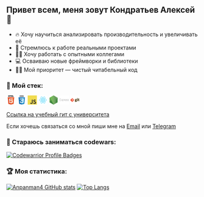 ## Привет всем, меня зовут Кондратьев Алексей 👋

- 🔥 Хочу научиться анализировать производительность и увеличивать её
- 🎯 Стремлюсь к работе реальными проектами
- 👨‍💻 Хочу работать с опытными коллегами
- 💻 Осваиваю новые фреймворки и библиотеки
- ✍🏻 Мой приоритет — чистый читабельный код

### 🔨 Мой стек:
<p>
  <img src="https://raw.githubusercontent.com/github/explore/80688e429a7d4ef2fca1e82350fe8e3517d3494d/topics/html/html.png" alt="HTML" height="24">
  <img src="https://raw.githubusercontent.com/github/explore/80688e429a7d4ef2fca1e82350fe8e3517d3494d/topics/css/css.png" alt="CSS" height="24" >
  <img src="https://raw.githubusercontent.com/github/explore/80688e429a7d4ef2fca1e82350fe8e3517d3494d/topics/javascript/javascript.png" alt="Javascript" height="24">
  <img src="https://raw.githubusercontent.com/github/explore/80688e429a7d4ef2fca1e82350fe8e3517d3494d/topics/react/react.png" alt="React.js" height="24">
  <img src="https://raw.githubusercontent.com/github/explore/80688e429a7d4ef2fca1e82350fe8e3517d3494d/topics/nodejs/nodejs.png" alt="Node.js" height="24">
  <img src="https://raw.githubusercontent.com/github/explore/80688e429a7d4ef2fca1e82350fe8e3517d3494d/topics/express/express.png" alt="Express" height="24">
  <img src="https://raw.githubusercontent.com/github/explore/80688e429a7d4ef2fca1e82350fe8e3517d3494d/topics/git/git.png" alt="git" height="24">
</p>

[Ссылка на учебный гит с университета](https://github.com/9Anpanman)

Если хочешь связаться со мной пиши мне на [Email](https://kondratev-alesha69@mail.ru) или [Telegram](https://t.me/AnpanmanF)

### 💪 Стараюсь заниматься codewars:
[![Codewarrior Profile Badges](https://www.codewars.com/users/Anpanman/badges/large)](https://www.codewars.com/users/Anpanman)

### 🏆 Моя статистика:
[![Anpanman4 GitHub stats](https://github-readme-stats.vercel.app/api?username=Anpanman4&show_icons=true)](https://github-readme-stats.vercel.app/api?username=Anpanman4&show_icons=true)
[![Top Langs](https://github-readme-stats.vercel.app/api/top-langs/?username=Anpanman4&layout=compact)](https://github-readme-stats.vercel.app/api/top-langs/?username=Anpanman4&layout=compact)
